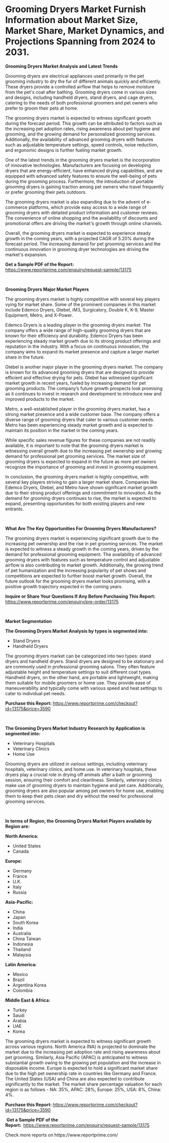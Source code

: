<p><h1>Grooming Dryers Market Furnish Information about Market Size, Market Share, Market Dynamics, and Projections Spanning from 2024 to 2031.</h1></p><p><strong>Grooming Dryers Market Analysis and Latest Trends</strong></p>
<p><p>Grooming dryers are electrical appliances used primarily in the pet grooming industry to dry the fur of different animals quickly and efficiently. These dryers provide a controlled airflow that helps to remove moisture from the pet's coat after bathing. Grooming dryers come in various sizes and designs, including handheld dryers, stand dryers, and cage dryers, catering to the needs of both professional groomers and pet owners who prefer to groom their pets at home.</p><p>The grooming dryers market is expected to witness significant growth during the forecast period. This growth can be attributed to factors such as the increasing pet adoption rates, rising awareness about pet hygiene and grooming, and the growing demand for personalized grooming services. Additionally, the availability of advanced grooming dryers with features such as adjustable temperature settings, speed controls, noise reduction, and ergonomic designs is further fueling market growth.</p><p>One of the latest trends in the grooming dryers market is the incorporation of innovative technologies. Manufacturers are focusing on developing dryers that are energy-efficient, have enhanced drying capabilities, and are equipped with advanced safety features to ensure the well-being of pets during the grooming process. Furthermore, the introduction of portable grooming dryers is gaining traction among pet owners who travel frequently or prefer grooming their pets outdoors.</p><p>The grooming dryers market is also expanding due to the advent of e-commerce platforms, which provide easy access to a wide range of grooming dryers with detailed product information and customer reviews. The convenience of online shopping and the availability of discounts and promotional offers are driving the market's growth through online channels.</p><p>Overall, the grooming dryers market is expected to experience steady growth in the coming years, with a projected CAGR of 5.20% during the forecast period. The increasing demand for pet grooming services and the continuous innovation in grooming dryer technologies are driving the market's expansion.</p></p>
<p><strong>Get a Sample PDF of the Report:&nbsp;</strong> <a href="https://www.reportprime.com/enquiry/request-sample/13175">https://www.reportprime.com/enquiry/request-sample/13175</a></p>
<p>&nbsp;</p>
<p><strong>Grooming Dryers Major Market Players</strong></p>
<p><p>The grooming dryers market is highly competitive with several key players vying for market share. Some of the prominent companies in this market include Edemco Dryers, Gtebel, iM3, Surgicalory, Double K, K-9, Master Equipment, Metro, and X-Power. </p><p>Edemco Dryers is a leading player in the grooming dryers market. The company offers a wide range of high-quality grooming dryers that are known for their efficiency and durability. Edemco Dryers has been experiencing steady market growth due to its strong product offerings and reputation in the industry. With a focus on continuous innovation, the company aims to expand its market presence and capture a larger market share in the future. </p><p>Gtebel is another major player in the grooming dryers market. The company is known for its advanced grooming dryers that are designed to provide efficient and effective drying for pets. Gtebel has witnessed significant market growth in recent years, fueled by increasing demand for pet grooming products. The company’s future growth prospects look promising as it continues to invest in research and development to introduce new and improved products to the market.</p><p>Metro, a well-established player in the grooming dryers market, has a strong market presence and a wide customer base. The company offers a diverse range of grooming dryers that cater to various customer needs. Metro has been experiencing steady market growth and is expected to maintain its position in the market in the coming years. </p><p>While specific sales revenue figures for these companies are not readily available, it is important to note that the grooming dryers market is witnessing overall growth due to the increasing pet ownership and growing demand for professional pet grooming services. The market size of grooming dryers is expected to expand in the future as more pet owners recognize the importance of grooming and invest in grooming equipment.</p><p>In conclusion, the grooming dryers market is highly competitive, with several key players striving to gain a larger market share. Companies like Edemco Dryers, Gtebel, and Metro have shown significant market growth due to their strong product offerings and commitment to innovation. As the demand for grooming dryers continues to rise, the market is expected to expand, presenting opportunities for both existing players and new entrants.</p></p>
<p>&nbsp;</p>
<p><strong>What Are The Key Opportunities For Grooming Dryers Manufacturers?</strong></p>
<p><p>The grooming dryers market is experiencing significant growth due to the increasing pet ownership and the rise in pet grooming services. The market is expected to witness a steady growth in the coming years, driven by the demand for professional grooming equipment. The availability of advanced grooming dryers with features such as temperature control and adjustable airflow is also contributing to market growth. Additionally, the growing trend of pet humanization and the increasing popularity of pet shows and competitions are expected to further boost market growth. Overall, the future outlook for the grooming dryers market looks promising, with a positive growth trajectory expected in the coming years.</p></p>
<p><strong>Inquire or Share Your Questions If Any Before Purchasing This Report:</strong> <a href="https://www.reportprime.com/enquiry/pre-order/13175">https://www.reportprime.com/enquiry/pre-order/13175</a></p>
<p>&nbsp;</p>
<p><strong>Market Segmentation</strong></p>
<p><strong>The Grooming Dryers Market Analysis by types is segmented into:</strong></p>
<p><ul><li>Stand Dryers</li><li>Handheld Dryers</li></ul></p>
<p><p>The grooming dryers market can be categorized into two types: stand dryers and handheld dryers. Stand dryers are designed to be stationary and are commonly used in professional grooming salons. They often feature adjustable height and temperature settings to suit different coat types. Handheld dryers, on the other hand, are portable and lightweight, making them suitable for mobile groomers or home use. They provide ease of maneuverability and typically come with various speed and heat settings to cater to individual pet needs.</p></p>
<p><strong>Purchase this Report:&nbsp;</strong><a href="https://www.reportprime.com/checkout?id=13175&price=3590">https://www.reportprime.com/checkout?id=13175&price=3590</a></p>
<p>&nbsp;</p>
<p><strong>The Grooming Dryers Market Industry Research by Application is segmented into:</strong></p>
<p><ul><li>Veterinary Hospitals</li><li>Veterinary Clinics</li><li>Home Use</li></ul></p>
<p><p>Grooming dryers are utilized in various settings, including veterinary hospitals, veterinary clinics, and home use. In veterinary hospitals, these dryers play a crucial role in drying off animals after a bath or grooming session, ensuring their comfort and cleanliness. Similarly, veterinary clinics make use of grooming dryers to maintain hygiene and pet care. Additionally, grooming dryers are also popular among pet owners for home use, enabling them to keep their pets clean and dry without the need for professional grooming services.</p></p>
<p>&nbsp;</p>
<p><strong>In terms of Region, the Grooming Dryers Market Players available by Region are:</strong></p>
<p>
    <p> <strong> North America: </strong>
        <ul>
            <li>United States</li>
            <li>Canada</li>
        </ul>
        </p> 
    <p> <strong> Europe: </strong>
        <ul>
            <li>Germany</li>
            <li>France</li>
            <li>U.K.</li>
            <li>Italy</li>
            <li>Russia</li>
        </ul>
        </p> 
    <p> <strong> Asia-Pacific: </strong>
        <ul>
            <li>China</li>
            <li>Japan</li>
            <li>South Korea</li>
            <li>India</li>
            <li>Australia</li>
            <li>China Taiwan</li>
            <li>Indonesia</li>
            <li>Thailand</li>
            <li>Malaysia</li>
        </ul>
        </p> 
    <p> <strong> Latin America: </strong>
        <ul>
            <li>Mexico</li>
            <li>Brazil</li>
            <li>Argentina Korea</li>
            <li>Colombia</li>
        </ul>
        </p> 
    <p> <strong> Middle East & Africa: </strong>
        <ul>
            <li>Turkey</li>
            <li>Saudi</li>
            <li>Arabia</li>
            <li>UAE</li>
            <li>Korea</li>
        </ul>
    </p>
    </p>
<p><p>The grooming dryers market is expected to witness significant growth across various regions. North America (NA) is projected to dominate the market due to the increasing pet adoption rate and rising awareness about pet grooming. Similarly, Asia Pacific (APAC) is anticipated to witness substantial growth owing to the growing pet population and the increase in disposable income. Europe is expected to hold a significant market share due to the high pet ownership rate in countries like Germany and France. The United States (USA) and China are also expected to contribute significantly to the market. The market share percentage valuation for each region is as follows - NA: 35%, APAC: 28%, Europe: 25%, USA: 8%, China: 4%.</p></p>
<p><strong>Purchase this Report: </strong><a href="https://www.reportprime.com/checkout?id=13175&price=3590">https://www.reportprime.com/checkout?id=13175&price=3590</a></p>
<p>&nbsp;<strong>Get a Sample PDF of the Report:&nbsp;&nbsp;</strong><a href="https://www.reportprime.com/enquiry/request-sample/13175">https://www.reportprime.com/enquiry/request-sample/13175</a></p>
<p><strong></strong></p>
<p>Check more reports on https://www.reportprime.com/</p>
